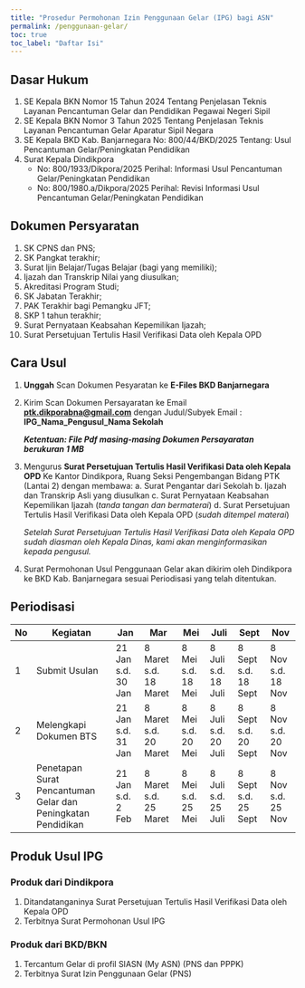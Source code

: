 ```yaml
---
title: "Prosedur Permohonan Izin Penggunaan Gelar (IPG) bagi ASN"
permalink: /penggunaan-gelar/
toc: true
toc_label: "Daftar Isi"
---
```

## Dasar Hukum

1. SE Kepala BKN Nomor 15 Tahun 2024 Tentang Penjelasan Teknis Layanan Pencantuman Gelar dan Pendidikan Pegawai Negeri Sipil 
2. SE Kepala BKN Nomor 3 Tahun 2025 Tentang Penjelasan Teknis Layanan Pencantuman Gelar Aparatur Sipil Negara
3. SE Kepala BKD Kab. Banjarnegara No: 800/44/BKD/2025 Tentang: Usul Pencantuman Gelar/Peningkatan Pendidikan
4. Surat Kepala Dindikpora
    * No: 800/1933/Dikpora/2025 Perihal: Informasi Usul Pencantuman Gelar/Peningkatan Pendidikan
    * No: 800/1980.a/Dikpora/2025 Perihal: Revisi Informasi Usul Pencantuman Gelar/Peningkatan Pendidikan
  
## Dokumen Persyaratan

1. SK CPNS dan PNS; 
2. SK Pangkat terakhir; 
3. Surat ljin Belajar/Tugas Belajar (bagi yang memiliki); 
4. Ijazah dan Transkrip Nilai yang diusulkan; 
5. Akreditasi Program Studi; 
6. SK Jabatan Terakhir; 
7. PAK Terakhir bagi Pemangku JFT; 
8. SKP 1 tahun terakhir; 
9. Surat Pernyataan Keabsahan Kepemilikan Ijazah; 
10. Surat Persetujuan Tertulis Hasil Verifikasi Data oleh Kepala OPD

## Cara Usul

1. **Unggah** Scan Dokumen Pesyaratan ke **E-Files BKD Banjarnegara**
2. Kirim Scan Dokumen Persayaratan ke Email **ptk.dikporabna@gmail.com** dengan Judul/Subyek Email : **IPG_Nama_Pengusul_Nama Sekolah**

   ***Ketentuan: File Pdf masing-masing Dokumen Persayaratan berukuran 1 MB***
  
4. Mengurus **Surat Persetujuan Tertulis Hasil Verifikasi Data oleh Kepala OPD** Ke Kantor Dindikpora, Ruang Seksi Pengembangan Bidang PTK (Lantai 2) dengan membawa:
   a. Surat Pengantar dari Sekolah
   b. Ijazah dan Transkrip Asli yang diusulkan
   c. Surat Pernyataan Keabsahan Kepemilikan Ijazah (*tanda tangan dan bermaterai*)
   d. Surat Persetujuan Tertulis Hasil Verifikasi Data oleh Kepala OPD (*sudah ditempel materai*)

   *Setelah Surat Persetujuan Tertulis Hasil Verifikasi Data oleh Kepala OPD sudah diasman oleh Kepala Dinas, kami akan menginformasikan kepada pengusul.*
   
6. Surat Permohonan Usul Penggunaan Gelar akan dikirim oleh Dindikpora ke BKD Kab. Banjarnegara sesuai Periodisasi yang telah ditentukan.

## Periodisasi

| No  | Kegiatan                                                                 | Jan                      | Mar                   | Mei                    | Juli                   | Sept                   | Nov                    |
| --- | ------------------------------------------------------------------------ | ------------------------ | ------------------------ | ---------------------- | ---------------------- | ---------------------- | ---------------------- |
| 1   | Submit Usulan                                                            | 21 Jan s.d. 30 Jan       | 8 Maret s.d. 18 Maret    | 8 Mei s.d. 18 Mei      | 8 Juli s.d. 18 Juli    | 8 Sept s.d. 18 Sept    | 8 Nov s.d. 18 Nov      |
| 2   | Melengkapi Dokumen BTS                                                   | 21 Jan s.d. 31 Jan       | 8 Maret s.d. 20 Maret    | 8 Mei s.d. 20 Mei      | 8 Juli s.d. 20 Juli    | 8 Sept s.d. 20 Sept    | 8 Nov s.d. 20 Nov      |
| 3   | Penetapan Surat Pencantuman Gelar dan Peningkatan Pendidikan            | 21 Jan s.d. 2 Feb        | 8 Maret s.d. 25 Maret    | 8 Mei s.d. 25 Mei      | 8 Juli s.d. 25 Juli    | 8 Sept s.d. 25 Sept    | 8 Nov s.d. 25 Nov      |


## Produk Usul IPG
### Produk dari Dindikpora

1. Ditandatanganinya Surat Persetujuan Tertulis Hasil Verifikasi Data oleh Kepala OPD
2. Terbitnya Surat Permohonan Usul IPG

### Produk dari BKD/BKN

1. Tercantum Gelar di profil SIASN (My ASN) (PNS dan PPPK)
2. Terbitnya Surat Izin Penggunaan Gelar (PNS)


